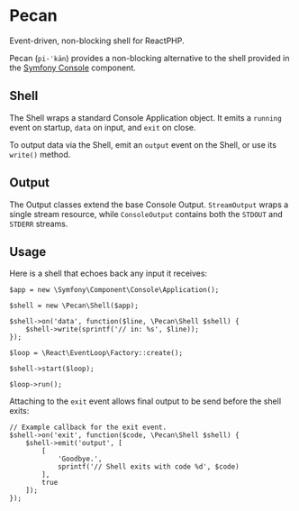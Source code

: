 # Pecan

Event-driven, non-blocking shell for ReactPHP.

Pecan (`pi-ˈkän`) provides a non-blocking alternative to the shell provided in the [Symfony Console](https://github.com/symfony/console) component.

## Shell

The Shell wraps a standard Console Application object.  It emits a `running` event on startup, `data` on input, and `exit` on close.

To output data via the Shell, emit an `output` event on the Shell, or use its `write()` method.

## Output

The Output classes extend the base Console Output. `StreamOutput` wraps a single stream resource, while `ConsoleOutput` contains both the `STDOUT` and `STDERR` streams.

## Usage

Here is a shell that echoes back any input it receives:

    $app = new \Symfony\Component\Console\Application();

    $shell = new \Pecan\Shell($app);

    $shell->on('data', function($line, \Pecan\Shell $shell) {
        $shell->write(sprintf('// in: %s', $line));
    });

    $loop = \React\EventLoop\Factory::create();

    $shell->start($loop);

    $loop->run();

Attaching to the `exit` event allows final output to be send before the shell exits:

    // Example callback for the exit event.
    $shell->on('exit', function($code, \Pecan\Shell $shell) {
        $shell->emit('output', [
            [
                'Goodbye.',
                sprintf('// Shell exits with code %d', $code)
            ],
            true
        ]);
    });